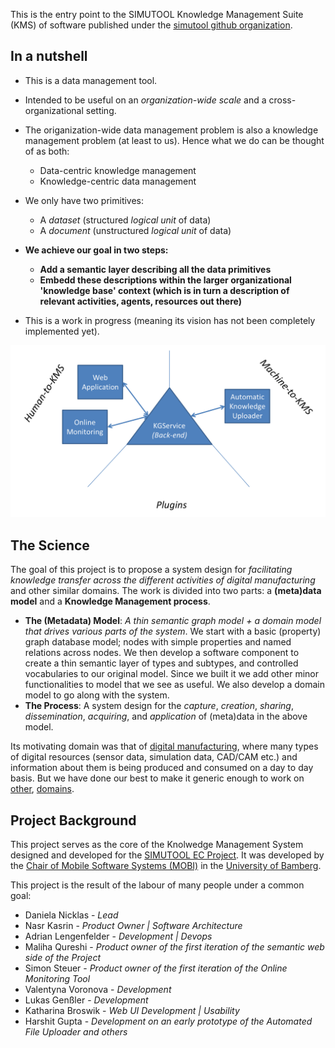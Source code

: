 This is the entry point to the SIMUTOOL Knowledge Management Suite (KMS) of software published under the [simutool github organization](https://github.com/simutool).

## In a nutshell

- This is a data management tool. 
- Intended to be useful on an *organization-wide scale* and a cross-organizational setting.
- The origanization-wide data management problem is also a knowledge management problem (at least to us). Hence what we do can be thought of as both:
    -  Data-centric knowledge management
    -  Knowledge-centric data management
- We only have two primitives:
    - A *dataset* (structured *logical unit* of data)
    - A *document* (unstructured *logical unit* of data)

- **We achieve our goal in two steps:**
    -  **Add a semantic layer describing all the data primitives**
    -  **Embedd these descriptions within the larger organizational 'knowledge base' context (which is in turn a description of relevant activities, agents, resources out there)**

- This is a work in progress (meaning its vision has not been completely implemented yet).

![Conmponents](components.png)

## The Science

The goal of this project is to propose a system design for *facilitating knowledge transfer across the different activities of digital manufacturing* and other similar domains. The work is divided into two parts: a  **(meta)data model** and a **Knowledge Management process**.

*  **The (Metadata) Model**: *A thin semantic graph model + a domain model that drives various parts of the system*. We start with a basic (property) graph database model; nodes with simple properties and named relations across nodes. We then develop a software component to create a thin semantic layer of types and subtypes, and controlled vocabularies to our original model. Since we built it we add other minor functionalities to model that we see as useful. We also develop a domain model to go along with the system.
*  **The Process**: A system design for the *capture*, *creation*, *sharing*, *dissemination*, *acquiring*, and *application* of (meta)data in the above model.

Its motivating domain was that of [digital manufacturing](https://cordis.europa.eu/project/rcn/198371), where many types of digital resources (sensor data, simulation data, CAD/CAM etc.) and information about them is being produced and consumed on a day to day basis. But we have done our best to make it generic enough to work on [other](https://www.uni-bamberg.de/en/mobi/research/futureiot/), [domains](https://www.uni-bamberg.de/mobi/forschung/living-lab-bamberg/informationen-zur-datenerhebung/).


## Project Background

This project serves as the core of the Knolwedge Management System designed and developed for the [SIMUTOOL EC Project](https://cordis.europa.eu/project/rcn/198371). It was developed by the [Chair of Mobile Software Systems (MOBI)](https://www.uni-bamberg.de/en/mobi/) in the [University of Bamberg](https://www.uni-bamberg.de). 

This project is the result of the labour of many people under a common goal:

* Daniela Nicklas - *Lead*
* Nasr Kasrin - *Product Owner | Software Architecture*
* Adrian Lengenfelder - *Development | Devops*
* Maliha Qureshi - *Product owner of the first iteration of the semantic web side of the Project*
* Simon Steuer - *Product owner of the first iteration of the Online Monitoring Tool*
* Valentyna Voronova - *Development*
* Lukas Genßler - *Development*
* Katharina Broswik - *Web UI Development | Usability*
* Harshit Gupta - *Development on an early prototype of the Automated File Uploader and others*
